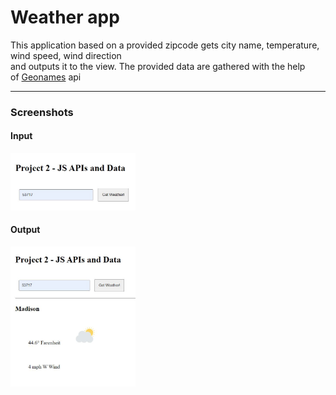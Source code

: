 # Weather app
This application based on a provided zipcode gets city name, temperature, wind speed, wind direction  
and outputs it to the view. The provided data are gathered with the help  
of [Geonames](http://www.geonames.org/) api

---
 ### Screenshots
  <h4 align="left"> Input</h4>
    <img src="./js_get_weather_with_api/screenshots/input.JPG" width="200px">
  <h4 align="left"> Output</h4>
    <img src="./js_get_weather_with_api/screenshots/output.JPG" width="200px">
 
